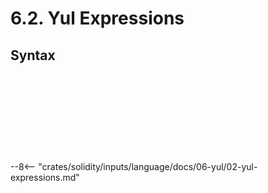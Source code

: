 <!-- This file is generated automatically by infrastructure scripts. Please don't edit by hand. -->

# 6.2. Yul Expressions

## Syntax

```{ .ebnf #YulExpression }

```

<pre ebnf-snippet="YulExpression" style="display: none;"><a href="#YulExpression"><span class="k">YulExpression</span></a><span class="o"> = </span><span class="cm">(* variant: *)</span><span class="o"> </span><a href="#YulFunctionCallExpression"><span class="k">YulFunctionCallExpression</span></a><br /><span class="o">              | </span><span class="cm">(* variant: *)</span><span class="o"> </span><a href="#YulLiteral"><span class="k">YulLiteral</span></a><br /><span class="o">              | </span><span class="cm">(* variant: *)</span><span class="o"> </span><a href="#YulBuiltInFunction"><span class="k">YulBuiltInFunction</span></a><br /><span class="o">              | </span><span class="cm">(* variant: *)</span><span class="o"> </span><a href="#YulPath"><span class="k">YulPath</span></a><span class="o">;</span></pre>

```{ .ebnf #YulFunctionCallExpression }

```

<pre ebnf-snippet="YulFunctionCallExpression" style="display: none;"><span class="cm">(* Postfix unary operator *)</span><br /><a href="#YulFunctionCallExpression"><span class="k">YulFunctionCallExpression</span></a><span class="o"> = </span><span class="cm">(* operand: *)</span><span class="o"> </span><a href="#YulExpression"><span class="k">YulExpression</span></a><br /><span class="o">                            </span><span class="cm">(* open_paren: *)</span><span class="o"> </span><a href="../../01-file-structure/09-punctuation#OpenParen"><span class="k">OPEN_PAREN</span></a><br /><span class="o">                            </span><span class="cm">(* arguments: *)</span><span class="o"> </span><a href="#YulArguments"><span class="k">YulArguments</span></a><br /><span class="o">                            </span><span class="cm">(* close_paren: *)</span><span class="o"> </span><a href="../../01-file-structure/09-punctuation#CloseParen"><span class="k">CLOSE_PAREN</span></a><span class="o">;</span></pre>

```{ .ebnf #YulArguments }

```

<pre ebnf-snippet="YulArguments" style="display: none;"><a href="#YulArguments"><span class="k">YulArguments</span></a><span class="o"> = </span><span class="o">(</span><span class="cm">(* item: *)</span><span class="o"> </span><a href="#YulExpression"><span class="k">YulExpression</span></a><span class="o"> </span><span class="o">(</span><span class="cm">(* separator: *)</span><span class="o"> </span><a href="../../01-file-structure/09-punctuation#Comma"><span class="k">COMMA</span></a><span class="o"> </span><span class="cm">(* item: *)</span><span class="o"> </span><a href="#YulExpression"><span class="k">YulExpression</span></a><span class="o">)</span><span class="o">*</span><span class="o">)</span><span class="o">?</span><span class="o">;</span></pre>

```{ .ebnf #YulPaths }

```

<pre ebnf-snippet="YulPaths" style="display: none;"><a href="#YulPaths"><span class="k">YulPaths</span></a><span class="o"> = </span><span class="cm">(* item: *)</span><span class="o"> </span><a href="#YulPath"><span class="k">YulPath</span></a><span class="o"> </span><span class="o">(</span><span class="cm">(* separator: *)</span><span class="o"> </span><a href="../../01-file-structure/09-punctuation#Comma"><span class="k">COMMA</span></a><span class="o"> </span><span class="cm">(* item: *)</span><span class="o"> </span><a href="#YulPath"><span class="k">YulPath</span></a><span class="o">)</span><span class="o">*</span><span class="o">;</span></pre>

```{ .ebnf #YulPath }

```

<pre ebnf-snippet="YulPath" style="display: none;"><a href="#YulPath"><span class="k">YulPath</span></a><span class="o"> = </span><span class="cm">(* item: *)</span><span class="o"> </span><a href="#YulIdentifier"><span class="k">YUL_IDENTIFIER</span></a><span class="o"> </span><span class="o">(</span><span class="cm">(* separator: *)</span><span class="o"> </span><a href="../../01-file-structure/09-punctuation#Period"><span class="k">PERIOD</span></a><span class="o"> </span><span class="cm">(* item: *)</span><span class="o"> </span><a href="#YulIdentifier"><span class="k">YUL_IDENTIFIER</span></a><span class="o">)</span><span class="o">*</span><span class="o">;</span></pre>

```{ .ebnf #YulIdentifier }

```

<pre ebnf-snippet="YulIdentifier" style="display: none;"><span class="cm">(* Introduced in 0.5.8 and deprecated in 0.7.0. *)</span><br /><a href="#YulIdentifier"><span class="k">YUL_IDENTIFIER</span></a><span class="o"> = </span><a href="../../05-expressions/06-identifiers#IdentifierStart"><span class="k">«IDENTIFIER_START»</span></a><span class="o"> </span><span class="o">(</span><a href="../../05-expressions/06-identifiers#IdentifierPart"><span class="k">«IDENTIFIER_PART»</span></a><span class="o"> | </span><span class="s2">"."</span><span class="o">)</span><span class="o">*</span><span class="o">;</span><br /><br /><a href="#YulIdentifier"><span class="k">YUL_IDENTIFIER</span></a><span class="o"> = </span><a href="../../05-expressions/06-identifiers#IdentifierStart"><span class="k">«IDENTIFIER_START»</span></a><span class="o"> </span><a href="../../05-expressions/06-identifiers#IdentifierPart"><span class="k">«IDENTIFIER_PART»</span></a><span class="o">*</span><span class="o">;</span></pre>

```{ .ebnf #YulBuiltInFunction }

```

<pre ebnf-snippet="YulBuiltInFunction" style="display: none;"><a href="#YulBuiltInFunction"><span class="k">YulBuiltInFunction</span></a><span class="o"> = </span><span class="cm">(* variant: *)</span><span class="o"> </span><a href="../03-yul-keywords#YulAddKeyword"><span class="k">YUL_ADD_KEYWORD</span></a><br /><span class="o">                   | </span><span class="cm">(* variant: *)</span><span class="o"> </span><a href="../03-yul-keywords#YulAddModKeyword"><span class="k">YUL_ADD_MOD_KEYWORD</span></a><br /><span class="o">                   | </span><span class="cm">(* variant: *)</span><span class="o"> </span><a href="../03-yul-keywords#YulAddressKeyword"><span class="k">YUL_ADDRESS_KEYWORD</span></a><br /><span class="o">                   | </span><span class="cm">(* variant: *)</span><span class="o"> </span><a href="../03-yul-keywords#YulAndKeyword"><span class="k">YUL_AND_KEYWORD</span></a><br /><span class="o">                   | </span><span class="cm">(* variant: *)</span><span class="o"> </span><a href="../03-yul-keywords#YulBalanceKeyword"><span class="k">YUL_BALANCE_KEYWORD</span></a><br /><span class="o">                   | </span><span class="cm">(* variant: *)</span><span class="o"> </span><a href="../03-yul-keywords#YulBlockHashKeyword"><span class="k">YUL_BLOCK_HASH_KEYWORD</span></a><br /><span class="o">                   | </span><span class="cm">(* variant: *)</span><span class="o"> </span><a href="../03-yul-keywords#YulByteKeyword"><span class="k">YUL_BYTE_KEYWORD</span></a><br /><span class="o">                   | </span><span class="cm">(* variant: *)</span><span class="o"> </span><a href="../03-yul-keywords#YulCallCodeKeyword"><span class="k">YUL_CALL_CODE_KEYWORD</span></a><br /><span class="o">                   | </span><span class="cm">(* variant: *)</span><span class="o"> </span><a href="../03-yul-keywords#YulCallDataCopyKeyword"><span class="k">YUL_CALL_DATA_COPY_KEYWORD</span></a><br /><span class="o">                   | </span><span class="cm">(* variant: *)</span><span class="o"> </span><a href="../03-yul-keywords#YulCallDataLoadKeyword"><span class="k">YUL_CALL_DATA_LOAD_KEYWORD</span></a><br /><span class="o">                   | </span><span class="cm">(* variant: *)</span><span class="o"> </span><a href="../03-yul-keywords#YulCallDataSizeKeyword"><span class="k">YUL_CALL_DATA_SIZE_KEYWORD</span></a><br /><span class="o">                   | </span><span class="cm">(* variant: *)</span><span class="o"> </span><a href="../03-yul-keywords#YulCallerKeyword"><span class="k">YUL_CALLER_KEYWORD</span></a><br /><span class="o">                   | </span><span class="cm">(* variant: *)</span><span class="o"> </span><a href="../03-yul-keywords#YulCallKeyword"><span class="k">YUL_CALL_KEYWORD</span></a><br /><span class="o">                   | </span><span class="cm">(* variant: *)</span><span class="o"> </span><a href="../03-yul-keywords#YulCallValueKeyword"><span class="k">YUL_CALL_VALUE_KEYWORD</span></a><br /><span class="o">                   | </span><span class="cm">(* variant: *)</span><span class="o"> </span><a href="../03-yul-keywords#YulCoinBaseKeyword"><span class="k">YUL_COIN_BASE_KEYWORD</span></a><br /><span class="o">                   | </span><span class="cm">(* variant: *)</span><span class="o"> </span><a href="../03-yul-keywords#YulCreateKeyword"><span class="k">YUL_CREATE_KEYWORD</span></a><br /><span class="o">                   | </span><span class="cm">(* variant: *)</span><span class="o"> </span><a href="../03-yul-keywords#YulDelegateCallKeyword"><span class="k">YUL_DELEGATE_CALL_KEYWORD</span></a><br /><span class="o">                   | </span><span class="cm">(* variant: *)</span><span class="o"> </span><a href="../03-yul-keywords#YulDivKeyword"><span class="k">YUL_DIV_KEYWORD</span></a><br /><span class="o">                   | </span><span class="cm">(* variant: *)</span><span class="o"> </span><a href="../03-yul-keywords#YulEqKeyword"><span class="k">YUL_EQ_KEYWORD</span></a><br /><span class="o">                   | </span><span class="cm">(* variant: *)</span><span class="o"> </span><a href="../03-yul-keywords#YulExpKeyword"><span class="k">YUL_EXP_KEYWORD</span></a><br /><span class="o">                   | </span><span class="cm">(* variant: *)</span><span class="o"> </span><a href="../03-yul-keywords#YulExtCodeCopyKeyword"><span class="k">YUL_EXT_CODE_COPY_KEYWORD</span></a><br /><span class="o">                   | </span><span class="cm">(* variant: *)</span><span class="o"> </span><a href="../03-yul-keywords#YulExtCodeSizeKeyword"><span class="k">YUL_EXT_CODE_SIZE_KEYWORD</span></a><br /><span class="o">                   | </span><span class="cm">(* variant: *)</span><span class="o"> </span><a href="../03-yul-keywords#YulGasKeyword"><span class="k">YUL_GAS_KEYWORD</span></a><br /><span class="o">                   | </span><span class="cm">(* variant: *)</span><span class="o"> </span><a href="../03-yul-keywords#YulGasLimitKeyword"><span class="k">YUL_GAS_LIMIT_KEYWORD</span></a><br /><span class="o">                   | </span><span class="cm">(* variant: *)</span><span class="o"> </span><a href="../03-yul-keywords#YulGasPriceKeyword"><span class="k">YUL_GAS_PRICE_KEYWORD</span></a><br /><span class="o">                   | </span><span class="cm">(* variant: *)</span><span class="o"> </span><a href="../03-yul-keywords#YulGtKeyword"><span class="k">YUL_GT_KEYWORD</span></a><br /><span class="o">                   | </span><span class="cm">(* variant: *)</span><span class="o"> </span><a href="../03-yul-keywords#YulInvalidKeyword"><span class="k">YUL_INVALID_KEYWORD</span></a><br /><span class="o">                   | </span><span class="cm">(* variant: *)</span><span class="o"> </span><a href="../03-yul-keywords#YulIsZeroKeyword"><span class="k">YUL_IS_ZERO_KEYWORD</span></a><br /><span class="o">                   | </span><span class="cm">(* variant: *)</span><span class="o"> </span><a href="../03-yul-keywords#YulJumpKeyword"><span class="k">YUL_JUMP_KEYWORD</span></a><span class="o"> </span><span class="cm">(* Deprecated in 0.5.0 *)</span><br /><span class="o">                   | </span><span class="cm">(* variant: *)</span><span class="o"> </span><a href="../03-yul-keywords#YulJumpiKeyword"><span class="k">YUL_JUMPI_KEYWORD</span></a><span class="o"> </span><span class="cm">(* Deprecated in 0.5.0 *)</span><br /><span class="o">                   | </span><span class="cm">(* variant: *)</span><span class="o"> </span><a href="../03-yul-keywords#YulLog0Keyword"><span class="k">YUL_LOG_0_KEYWORD</span></a><br /><span class="o">                   | </span><span class="cm">(* variant: *)</span><span class="o"> </span><a href="../03-yul-keywords#YulLog1Keyword"><span class="k">YUL_LOG_1_KEYWORD</span></a><br /><span class="o">                   | </span><span class="cm">(* variant: *)</span><span class="o"> </span><a href="../03-yul-keywords#YulLog2Keyword"><span class="k">YUL_LOG_2_KEYWORD</span></a><br /><span class="o">                   | </span><span class="cm">(* variant: *)</span><span class="o"> </span><a href="../03-yul-keywords#YulLog3Keyword"><span class="k">YUL_LOG_3_KEYWORD</span></a><br /><span class="o">                   | </span><span class="cm">(* variant: *)</span><span class="o"> </span><a href="../03-yul-keywords#YulLog4Keyword"><span class="k">YUL_LOG_4_KEYWORD</span></a><br /><span class="o">                   | </span><span class="cm">(* variant: *)</span><span class="o"> </span><a href="../03-yul-keywords#YulLtKeyword"><span class="k">YUL_LT_KEYWORD</span></a><br /><span class="o">                   | </span><span class="cm">(* variant: *)</span><span class="o"> </span><a href="../03-yul-keywords#YulMLoadKeyword"><span class="k">YUL_M_LOAD_KEYWORD</span></a><br /><span class="o">                   | </span><span class="cm">(* variant: *)</span><span class="o"> </span><a href="../03-yul-keywords#YulModKeyword"><span class="k">YUL_MOD_KEYWORD</span></a><br /><span class="o">                   | </span><span class="cm">(* variant: *)</span><span class="o"> </span><a href="../03-yul-keywords#YulMSizeKeyword"><span class="k">YUL_M_SIZE_KEYWORD</span></a><br /><span class="o">                   | </span><span class="cm">(* variant: *)</span><span class="o"> </span><a href="../03-yul-keywords#YulMStore8Keyword"><span class="k">YUL_M_STORE_8_KEYWORD</span></a><br /><span class="o">                   | </span><span class="cm">(* variant: *)</span><span class="o"> </span><a href="../03-yul-keywords#YulMStoreKeyword"><span class="k">YUL_M_STORE_KEYWORD</span></a><br /><span class="o">                   | </span><span class="cm">(* variant: *)</span><span class="o"> </span><a href="../03-yul-keywords#YulMulKeyword"><span class="k">YUL_MUL_KEYWORD</span></a><br /><span class="o">                   | </span><span class="cm">(* variant: *)</span><span class="o"> </span><a href="../03-yul-keywords#YulMulModKeyword"><span class="k">YUL_MUL_MOD_KEYWORD</span></a><br /><span class="o">                   | </span><span class="cm">(* variant: *)</span><span class="o"> </span><a href="../03-yul-keywords#YulNotKeyword"><span class="k">YUL_NOT_KEYWORD</span></a><br /><span class="o">                   | </span><span class="cm">(* variant: *)</span><span class="o"> </span><a href="../03-yul-keywords#YulNumberKeyword"><span class="k">YUL_NUMBER_KEYWORD</span></a><br /><span class="o">                   | </span><span class="cm">(* variant: *)</span><span class="o"> </span><a href="../03-yul-keywords#YulOriginKeyword"><span class="k">YUL_ORIGIN_KEYWORD</span></a><br /><span class="o">                   | </span><span class="cm">(* variant: *)</span><span class="o"> </span><a href="../03-yul-keywords#YulOrKeyword"><span class="k">YUL_OR_KEYWORD</span></a><br /><span class="o">                   | </span><span class="cm">(* variant: *)</span><span class="o"> </span><a href="../03-yul-keywords#YulPopKeyword"><span class="k">YUL_POP_KEYWORD</span></a><br /><span class="o">                   | </span><span class="cm">(* variant: *)</span><span class="o"> </span><a href="../03-yul-keywords#YulReturnKeyword"><span class="k">YUL_RETURN_KEYWORD</span></a><br /><span class="o">                   | </span><span class="cm">(* variant: *)</span><span class="o"> </span><a href="../03-yul-keywords#YulRevertKeyword"><span class="k">YUL_REVERT_KEYWORD</span></a><br /><span class="o">                   | </span><span class="cm">(* variant: *)</span><span class="o"> </span><a href="../03-yul-keywords#YulSDivKeyword"><span class="k">YUL_S_DIV_KEYWORD</span></a><br /><span class="o">                   | </span><span class="cm">(* variant: *)</span><span class="o"> </span><a href="../03-yul-keywords#YulSelfDestructKeyword"><span class="k">YUL_SELF_DESTRUCT_KEYWORD</span></a><br /><span class="o">                   | </span><span class="cm">(* variant: *)</span><span class="o"> </span><a href="../03-yul-keywords#YulSgtKeyword"><span class="k">YUL_SGT_KEYWORD</span></a><br /><span class="o">                   | </span><span class="cm">(* variant: *)</span><span class="o"> </span><a href="../03-yul-keywords#YulSignExtendKeyword"><span class="k">YUL_SIGN_EXTEND_KEYWORD</span></a><br /><span class="o">                   | </span><span class="cm">(* variant: *)</span><span class="o"> </span><a href="../03-yul-keywords#YulSLoadKeyword"><span class="k">YUL_S_LOAD_KEYWORD</span></a><br /><span class="o">                   | </span><span class="cm">(* variant: *)</span><span class="o"> </span><a href="../03-yul-keywords#YulSltKeyword"><span class="k">YUL_SLT_KEYWORD</span></a><br /><span class="o">                   | </span><span class="cm">(* variant: *)</span><span class="o"> </span><a href="../03-yul-keywords#YulSModKeyword"><span class="k">YUL_S_MOD_KEYWORD</span></a><br /><span class="o">                   | </span><span class="cm">(* variant: *)</span><span class="o"> </span><a href="../03-yul-keywords#YulSStoreKeyword"><span class="k">YUL_S_STORE_KEYWORD</span></a><br /><span class="o">                   | </span><span class="cm">(* variant: *)</span><span class="o"> </span><a href="../03-yul-keywords#YulStopKeyword"><span class="k">YUL_STOP_KEYWORD</span></a><br /><span class="o">                   | </span><span class="cm">(* variant: *)</span><span class="o"> </span><a href="../03-yul-keywords#YulSubKeyword"><span class="k">YUL_SUB_KEYWORD</span></a><br /><span class="o">                   | </span><span class="cm">(* variant: *)</span><span class="o"> </span><a href="../03-yul-keywords#YulTimestampKeyword"><span class="k">YUL_TIMESTAMP_KEYWORD</span></a><br /><span class="o">                   | </span><span class="cm">(* variant: *)</span><span class="o"> </span><a href="../03-yul-keywords#YulXorKeyword"><span class="k">YUL_XOR_KEYWORD</span></a><br /><span class="o">                   | </span><span class="cm">(* variant: *)</span><span class="o"> </span><a href="../03-yul-keywords#YulKeccak256Keyword"><span class="k">YUL_KECCAK_256_KEYWORD</span></a><span class="o"> </span><span class="cm">(* Introduced in 0.4.12 *)</span><br /><span class="o">                   | </span><span class="cm">(* variant: *)</span><span class="o"> </span><a href="../03-yul-keywords#YulSha3Keyword"><span class="k">YUL_SHA_3_KEYWORD</span></a><span class="o"> </span><span class="cm">(* Deprecated in 0.5.0 *)</span><br /><span class="o">                   | </span><span class="cm">(* variant: *)</span><span class="o"> </span><a href="../03-yul-keywords#YulSuicideKeyword"><span class="k">YUL_SUICIDE_KEYWORD</span></a><span class="o"> </span><span class="cm">(* Deprecated in 0.5.0 *)</span><br /><span class="o">                   | </span><span class="cm">(* variant: *)</span><span class="o"> </span><a href="../03-yul-keywords#YulReturnDataCopyKeyword"><span class="k">YUL_RETURN_DATA_COPY_KEYWORD</span></a><span class="o"> </span><span class="cm">(* Introduced in 0.4.12 *)</span><br /><span class="o">                   | </span><span class="cm">(* variant: *)</span><span class="o"> </span><a href="../03-yul-keywords#YulReturnDataSizeKeyword"><span class="k">YUL_RETURN_DATA_SIZE_KEYWORD</span></a><span class="o"> </span><span class="cm">(* Introduced in 0.4.12 *)</span><br /><span class="o">                   | </span><span class="cm">(* variant: *)</span><span class="o"> </span><a href="../03-yul-keywords#YulStaticCallKeyword"><span class="k">YUL_STATIC_CALL_KEYWORD</span></a><span class="o"> </span><span class="cm">(* Introduced in 0.4.12 *)</span><br /><span class="o">                   | </span><span class="cm">(* variant: *)</span><span class="o"> </span><a href="../03-yul-keywords#YulCreate2Keyword"><span class="k">YUL_CREATE_2_KEYWORD</span></a><span class="o"> </span><span class="cm">(* Introduced in 0.4.12 *)</span><br /><span class="o">                   | </span><span class="cm">(* variant: *)</span><span class="o"> </span><a href="../03-yul-keywords#YulExtCodeHashKeyword"><span class="k">YUL_EXT_CODE_HASH_KEYWORD</span></a><span class="o"> </span><span class="cm">(* Introduced in 0.5.0 *)</span><br /><span class="o">                   | </span><span class="cm">(* variant: *)</span><span class="o"> </span><a href="../03-yul-keywords#YulSarKeyword"><span class="k">YUL_SAR_KEYWORD</span></a><br /><span class="o">                   | </span><span class="cm">(* variant: *)</span><span class="o"> </span><a href="../03-yul-keywords#YulShlKeyword"><span class="k">YUL_SHL_KEYWORD</span></a><br /><span class="o">                   | </span><span class="cm">(* variant: *)</span><span class="o"> </span><a href="../03-yul-keywords#YulShrKeyword"><span class="k">YUL_SHR_KEYWORD</span></a><br /><span class="o">                   | </span><span class="cm">(* variant: *)</span><span class="o"> </span><a href="../03-yul-keywords#YulChainIdKeyword"><span class="k">YUL_CHAIN_ID_KEYWORD</span></a><br /><span class="o">                   | </span><span class="cm">(* variant: *)</span><span class="o"> </span><a href="../03-yul-keywords#YulSelfBalanceKeyword"><span class="k">YUL_SELF_BALANCE_KEYWORD</span></a><br /><span class="o">                   | </span><span class="cm">(* variant: *)</span><span class="o"> </span><a href="../03-yul-keywords#YulBaseFeeKeyword"><span class="k">YUL_BASE_FEE_KEYWORD</span></a><span class="o"> </span><span class="cm">(* Introduced in 0.8.7 *)</span><br /><span class="o">                   | </span><span class="cm">(* variant: *)</span><span class="o"> </span><a href="../03-yul-keywords#YulDifficultyKeyword"><span class="k">YUL_DIFFICULTY_KEYWORD</span></a><span class="o"> </span><span class="cm">(* Deprecated in 0.8.18 *)</span><br /><span class="o">                   | </span><span class="cm">(* variant: *)</span><span class="o"> </span><a href="../03-yul-keywords#YulPrevRandaoKeyword"><span class="k">YUL_PREV_RANDAO_KEYWORD</span></a><span class="o"> </span><span class="cm">(* Introduced in 0.8.18 *)</span><br /><span class="o">                   | </span><span class="cm">(* variant: *)</span><span class="o"> </span><a href="../03-yul-keywords#YulBlobBaseFeeKeyword"><span class="k">YUL_BLOB_BASE_FEE_KEYWORD</span></a><span class="o"> </span><span class="cm">(* Introduced in 0.8.24 *)</span><br /><span class="o">                   | </span><span class="cm">(* variant: *)</span><span class="o"> </span><a href="../03-yul-keywords#YulBlobHashKeyword"><span class="k">YUL_BLOB_HASH_KEYWORD</span></a><span class="o"> </span><span class="cm">(* Introduced in 0.8.24 *)</span><br /><span class="o">                   | </span><span class="cm">(* variant: *)</span><span class="o"> </span><a href="../03-yul-keywords#YulTLoadKeyword"><span class="k">YUL_T_LOAD_KEYWORD</span></a><span class="o"> </span><span class="cm">(* Introduced in 0.8.24 *)</span><br /><span class="o">                   | </span><span class="cm">(* variant: *)</span><span class="o"> </span><a href="../03-yul-keywords#YulTStoreKeyword"><span class="k">YUL_T_STORE_KEYWORD</span></a><span class="o"> </span><span class="cm">(* Introduced in 0.8.24 *)</span><br /><span class="o">                   | </span><span class="cm">(* variant: *)</span><span class="o"> </span><a href="../03-yul-keywords#YulMCopyKeyword"><span class="k">YUL_M_COPY_KEYWORD</span></a><span class="o">;</span><span class="o"> </span><span class="cm">(* Introduced in 0.8.24 *)</span></pre>

```{ .ebnf #YulLiteral }

```

<pre ebnf-snippet="YulLiteral" style="display: none;"><a href="#YulLiteral"><span class="k">YulLiteral</span></a><span class="o"> = </span><span class="cm">(* variant: *)</span><span class="o"> </span><a href="../03-yul-keywords#YulTrueKeyword"><span class="k">YUL_TRUE_KEYWORD</span></a><br /><span class="o">           | </span><span class="cm">(* variant: *)</span><span class="o"> </span><a href="../03-yul-keywords#YulFalseKeyword"><span class="k">YUL_FALSE_KEYWORD</span></a><br /><span class="o">           | </span><span class="cm">(* variant: *)</span><span class="o"> </span><a href="#YulDecimalLiteral"><span class="k">YUL_DECIMAL_LITERAL</span></a><br /><span class="o">           | </span><span class="cm">(* variant: *)</span><span class="o"> </span><a href="#YulHexLiteral"><span class="k">YUL_HEX_LITERAL</span></a><br /><span class="o">           | </span><span class="cm">(* variant: *)</span><span class="o"> </span><a href="../../05-expressions/05-strings#HexStringLiteral"><span class="k">HexStringLiteral</span></a><br /><span class="o">           | </span><span class="cm">(* variant: *)</span><span class="o"> </span><a href="../../05-expressions/05-strings#StringLiteral"><span class="k">StringLiteral</span></a><span class="o">;</span></pre>

```{ .ebnf #YulDecimalLiteral }

```

<pre ebnf-snippet="YulDecimalLiteral" style="display: none;"><a href="#YulDecimalLiteral"><span class="k">YUL_DECIMAL_LITERAL</span></a><span class="o"> = </span><span class="s2">"0"</span><span class="o"> | </span><span class="o">(</span><span class="o">(</span><span class="s2">"1"</span><span class="o">…</span><span class="s2">"9"</span><span class="o">)</span><span class="o"> </span><span class="o">(</span><span class="s2">"0"</span><span class="o">…</span><span class="s2">"9"</span><span class="o">)</span><span class="o">*</span><span class="o">)</span><span class="o">;</span></pre>

```{ .ebnf #YulHexLiteral }

```

<pre ebnf-snippet="YulHexLiteral" style="display: none;"><a href="#YulHexLiteral"><span class="k">YUL_HEX_LITERAL</span></a><span class="o"> = </span><span class="s2">"0x"</span><span class="o"> </span><a href="../../05-expressions/05-strings#HexCharacter"><span class="k">«HEX_CHARACTER»</span></a><span class="o">+</span><span class="o">;</span></pre>

--8<-- "crates/solidity/inputs/language/docs/06-yul/02-yul-expressions.md"
